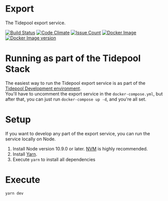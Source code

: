 # Export

The Tidepool export service.

[![Build Status](https://travis-ci.com/tidepool-org/export.png)](https://travis-ci.com/tidepool-org/export)
[![Code Climate](https://codeclimate.com/github/tidepool-org/export/badges/gpa.svg)](https://codeclimate.com/github/tidepool-org/export)
[![Issue Count](https://codeclimate.com/github/tidepool-org/export/badges/issue_count.svg)](https://codeclimate.com/github/tidepool-org/export)
[![Docker Image](https://images.microbadger.com/badges/image/tidepool/export.svg)](http://microbadger.com/images/tidepool/export "Get your own image badge on microbadger.com")
[![Docker Image version](https://images.microbadger.com/badges/version/tidepool/export.svg)](http://microbadger.com/images/tidepool/export "Get your own version badge on microbadger.com")

# Running as part of the Tidepool Stack
The easiest way to run the Tidepool export service is as part of the [Tidepool Development environment](https://github.com/tidepool-org/development).  
You'll have to uncomment the export service in the `docker-compose.yml`, but after that, you can just run `docker-compose up -d`, and you're all set.

# Setup
If you want to develop any part of the export service, you can run the service locally on Node.

1. Install Node version 10.9.0 or later. [NVM](https://github.com/creationix/nvm) is highly recommended.
1. Install [Yarn](https://yarnpkg.com/).
1. Execute `yarn` to install all dependencies

# Execute

`yarn dev`

